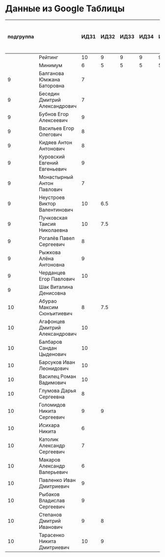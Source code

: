 # Данные из Google Таблицы

| подгруппа |  | ИДЗ1 | ИДЗ2 | ИДЗ3 | ИДЗ4 | ИДЗ5 | ИДЗ | КР 1 | КР 2 | Коллоквиум | 21.09 | 28.09 | 07.10 | 12.10 | 19.10 | 26.10 | 02.11 | 09.11 | 16.11 | 23.11 | 30.11 | 07.12 | 14.12 | 21.12 | Доп. баллы (работа на паре) | Посещения | Конспект | Сумма баллов | Итоговая оценка |
| --- | --- | --- | --- | --- | --- | --- | --- | --- | --- | --- | --- | --- | --- | --- | --- | --- | --- | --- | --- | --- | --- | --- | --- | --- | --- | --- | --- | --- | --- |
|  | Рейтинг | 10 | 9 | 9 | 9 | 9 | 46 | 8 | 8 | 15 |  |  |  |  |  |  |  |  |  |  |  |  |  |  | 9 | 9 | 5 |  |  |
|  | Минимум | 6 | 5 | 5 | 5 | 5 | 26 | 6 | 6 | 10 |  |  |  |  |  |  |  |  |  |  |  |  |  |  | 4 | 6 | 3 |  |  |
| 9 | Балганова Юмжана Баторовна | 7 |  |  |  |  | 7 |  |  |  | 1 | 1 | 1 | 1 | 1 |  |  |  |  |  |  |  |  |  | 0.3 | 1.67 |  | 13.97 |  |
| 9 | Беседин Дмитрий Александрович | 7 |  |  |  |  | 7 |  |  |  | 1 | 1 | 0 | 1 | 1 |  |  |  |  |  |  |  |  |  |  | 1.33 |  | 12.33 |  |
| 9 | Бубнов Егор Алексеевич | 9 |  |  |  |  | 9 |  |  |  | 1 | 1 | 1 | 1 | 1 |  |  |  |  |  |  |  |  |  |  | 1.67 |  | 15.67 |  |
| 9 | Васильев Егор Олегович | 8 |  |  |  |  | 8 |  |  |  | 1 | 1 | 1 | 1 | 1 |  |  |  |  |  |  |  |  |  | 0.3 | 1.67 |  | 14.97 |  |
| 9 | Кидяев Антон Антонович | 8 |  |  |  |  | 8 |  |  |  | 1 | 1 | 1 | 1 | 1 |  |  |  |  |  |  |  |  |  |  | 1.67 |  | 14.67 |  |
| 9 | Куровский Евгений Евгеньевич | 9 |  |  |  |  | 9 |  |  |  | 1 | 1 | 1 | 1 | 1 |  |  |  |  |  |  |  |  |  |  | 1.67 |  | 15.67 |  |
| 9 | Монастырный Антон Павлович | 7 |  |  |  |  | 7 |  |  |  | 1 | 1 | 1 | 1 | 1 |  |  |  |  |  |  |  |  |  | 0.3 | 1.67 |  | 13.97 |  |
| 9 | Неустроев Виктор Валентинович | 10 | 6.5 |  |  |  | 16.5 |  |  |  | 1 | 1 | 1 | 1 | 1 |  |  |  |  |  |  |  |  |  | 0.3 | 1.67 |  | 23.47 |  |
| 9 | Пучковская Таисия Николаевна | 10 | 7.5 |  |  |  | 17.5 |  |  |  | 1 | 1 | 1 | 1 | 1 |  |  |  |  |  |  |  |  |  | 0.3 | 1.67 |  | 24.47 |  |
| 9 | Рогалёв Павел Сергеевич | 8 |  |  |  |  | 8 |  |  |  | 1 | 1 | 1 | 1 | 1 |  |  |  |  |  |  |  |  |  |  | 1.67 |  | 14.67 |  |
| 9 | Рыжкова Алёна Антоновна | 9 |  |  |  |  | 9 |  |  |  | 1 | 1 | 1 | 1 | 1 |  |  |  |  |  |  |  |  |  | 0.3 | 1.67 |  | 15.97 |  |
| 9 | Черданцев Егор Павлович | 10 |  |  |  |  | 10 |  |  |  | 1 | 1 | 1 | 1 | 1 |  |  |  |  |  |  |  |  |  | 0.3 | 1.67 |  | 16.97 |  |
| 9 | Шак Виталина Денисовна |  |  |  |  |  | 0 |  |  |  | 0 | 0 | 0 | 0 | 0 |  |  |  |  |  |  |  |  |  |  | 0 |  | 0 |  |
| 10 | Абурао Максим Сюнъитиевич | 8 | 7.5 |  |  |  | 15.5 |  |  |  | 1 | 1 | 1 | 1 | 2 |  |  |  |  |  |  |  |  |  |  | 2 |  | 23.5 |  |
| 10 | Агафонцев Дмитрий Александрович | 10 |  |  |  |  | 10 |  |  |  | 1 | 1 | 1 | 1 | 2 |  |  |  |  |  |  |  |  |  |  | 2 |  | 18 |  |
| 10 | Балбаров Сандан Цыденович | 10 |  |  |  |  | 10 |  |  |  | 1 | 1 | 1 | 1 | 0 |  |  |  |  |  |  |  |  |  | 0.3 | 1.33 |  | 15.63 |  |
| 10 | Барсуков Иван Леонидович | 10 |  |  |  |  | 10 |  |  |  | 1 | 1 | 1 | 1 | 1 |  |  |  |  |  |  |  |  |  | 1.3 | 1.67 |  | 17.97 |  |
| 10 | Василец Роман Вадимович | 10 |  |  |  |  | 10 |  |  |  | 1 | 1 | 1 | 1 | 1 |  |  |  |  |  |  |  |  |  |  | 1.67 |  | 16.67 |  |
| 10 | Глумова Дарья Сергеевна | 8 |  |  |  |  | 8 |  |  |  | 1 | 1 | 1 | 1 | 1 |  |  |  |  |  |  |  |  |  |  | 1.67 |  | 14.67 |  |
| 10 | Голомидов Никита Сергеевич | 9 | 9 |  |  |  | 18 |  |  |  | 1 | 1 | 1 | 1 | 1 |  |  |  |  |  |  |  |  |  |  | 1.67 |  | 24.67 |  |
| 10 | Исихара Никита | 6 |  |  |  |  | 6 |  |  |  | 1 | 1 | 1 | 1 | 1 |  |  |  |  |  |  |  |  |  | 0.3 | 1.67 |  | 12.97 |  |
| 10 | Католик Александр Сергеевич | 7 |  |  |  |  | 7 |  |  |  | 1 | 1 | 1 | 1 | 1 |  |  |  |  |  |  |  |  |  |  | 1.67 |  | 13.67 |  |
| 10 | Макаров Александр Валерьевич | 6 |  |  |  |  | 6 |  |  |  | 1 | 1 | 1 | 1 | 1 |  |  |  |  |  |  |  |  |  | 0.3 | 1.67 |  | 12.97 |  |
| 10 | Павленко Иван Дмитриевич | 9 |  |  |  |  | 9 |  |  |  | 1 | 1 | 1 | 1 | 1 |  |  |  |  |  |  |  |  |  |  | 1.67 |  | 15.67 |  |
| 10 | Рыбаков Владислав Сергеевич | 9 |  |  |  |  | 9 |  |  |  | 1 | 1 | 1 | 1 | 1 |  |  |  |  |  |  |  |  |  |  | 1.67 |  | 15.67 |  |
| 10 | Степанов Дмитрий Иванович | 9 | 8 |  |  |  | 17 |  |  |  | 1 | 1 | 1 | 1 | 1 |  |  |  |  |  |  |  |  |  | 0.2 | 1.67 |  | 23.869999999999997 |  |
| 10 | Тарасенко Никита Дмитриевич | 10 | 9 |  |  |  | 19 |  |  |  | 1 | 1 | 1 | 1 | 1 |  |  |  |  |  |  |  |  |  | 0.3 | 1.67 |  | 25.97 |  |
